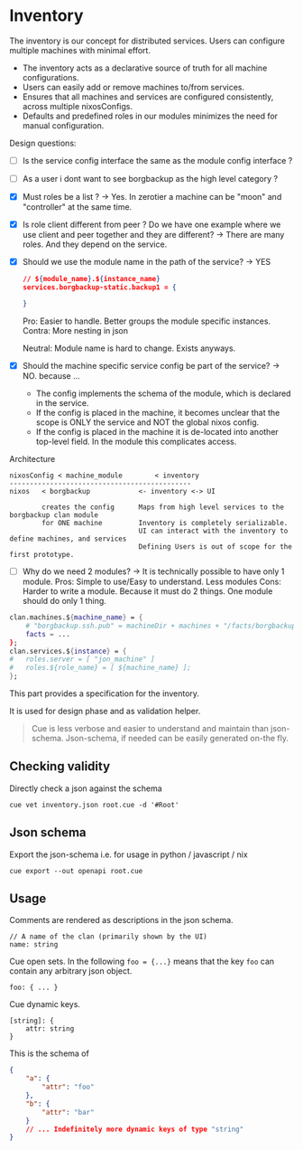 # Inventory

The inventory is our concept for distributed services. Users can configure multiple machines with minimal effort.

- The inventory acts as a declarative source of truth for all machine configurations.
- Users can easily add or remove machines to/from services.
- Ensures that all machines and services are configured consistently, across multiple nixosConfigs.
- Defaults and predefined roles in our modules minimizes the need for manual configuration.

Design questions:

- [ ] Is the service config interface the same as the module config interface ?

- [ ] As a user i dont want to see borgbackup as the high level category ?

- [x] Must roles be a list ?
    -> Yes. In zerotier a machine can be "moon" and "controller" at the same time.

- [x] Is role client different from peer ? Do we have one example where we use client and peer together and they are different?
    -> There are many roles. And they depend on the service.

- [x] Should we use the module name in the path of the service?
    -> YES
    ```json
    // ${module_name}.${instance_name}
    services.borgbackup-static.backup1 = {

    }
    ```

    Pro:
        Easier to handle.
        Better groups the module specific instances.
    Contra:
        More nesting in json

    Neutral: Module name is hard to change. Exists anyways.

- [x] Should the machine specific service config be part of the service?
    -> NO. because ...
    - The config implements the schema of the module, which is declared in the service.
    - If the config is placed in the machine, it becomes unclear that the scope is ONLY the service and NOT the global nixos config.
    - If the config is placed in the machine it is de-located into another top-level field. In the module this complicates access.

Architecture

```
nixosConfig < machine_module        < inventory
---------------------------------------------
nixos   < borgbackup            <- inventory <-> UI

        creates the config      Maps from high level services to the borgbackup clan module
        for ONE machine         Inventory is completely serializable.
                                UI can interact with the inventory to define machines, and services
                                Defining Users is out of scope for the first prototype.
```

- [ ] Why do we need 2 modules?
    -> It is technically possible to have only 1 module.
    Pros:
        Simple to use/Easy to understand.
        Less modules
    Cons:
        Harder to write a module. Because it must do 2 things.
        One module should do only 1 thing.

```nix
clan.machines.${machine_name} = {
    # "borgbackup.ssh.pub" = machineDir + machines + "/facts/borgbackup.ssh.pub";
    facts = ...
};
clan.services.${instance} = {
#   roles.server = [ "jon_machine" ]
#   roles.${role_name} = [ ${machine_name} ];
};
```

This part provides a specification for the inventory.

It is used for design phase and as validation helper.

> Cue is less verbose and easier to understand and maintain than json-schema.
> Json-schema, if needed can be easily generated on-the fly.

## Checking validity

Directly check a json against the schema

`cue vet inventory.json root.cue -d '#Root'`

## Json schema

Export the json-schema i.e. for usage in python / javascript / nix

`cue export --out openapi root.cue`

## Usage

Comments are rendered as descriptions in the json schema.

```cue
// A name of the clan (primarily shown by the UI)
name: string
```

Cue open sets. In the following `foo = {...}` means that the key `foo` can contain any arbitrary json object.

```cue
foo: { ... }
```

Cue dynamic keys.

```cue
[string]: {
    attr: string
}
```

This is the schema of

```json
{
    "a": {
        "attr": "foo"
    },
    "b": {
        "attr": "bar"
    }
    // ... Indefinitely more dynamic keys of type "string"
}
```
